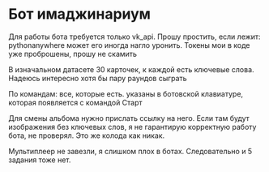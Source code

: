 # Бот имаджинариум
Для работы бота требуется только vk_api. Прошу простить, если лежит: pythonanywhere может его иногда нагло уронить. Токены мои в коде уже проброшены, прошу не скамить

В изначальном датасете 30 карточек, к каждой есть ключевые слова. Надеюсь интересно хотя бы пару раундов сыграть

По командам: все, которые есть. указаны в ботовской клавиатуре, которая появляется с командой Старт

Для смены альбома нужно прислать ссылку на него. Если там будут изображения без ключевых слов, я не гарантирую корректную работу бота, не проверял. Это же колода как никак.

Мультиплеер не завезли, я слишком плох в ботах. Следовательно и 5 задания тоже нет.
